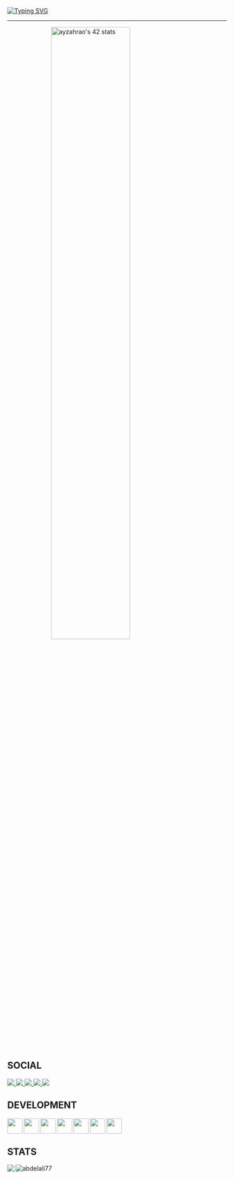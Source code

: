 [![Typing SVG](https://readme-typing-svg.demolab.com?font=Cinzel&size=28&duration=3500&pause=300&color=d00000&center=true&width=435&lines=YoU%WLcOm.In_MY😑GithUb)](https://git.io/typing-svg)

<hr/>

<p align="center">
<a href="https://github.com/oakoudad/badge42" align="left">
    <img src="https://badge.mediaplus.ma/greenbinary/ayzahrao" alt="ayzahrao's 42 stats" width=60% display=block"/>
</a>
</p>

## SOCIAL

<a href="mailto:zahraoui.ayyoub0@gmail.com">
    <img src="https://img.shields.io/badge/-Gmail-000?style=flat&logo=Gmail&logoColor=ea4335&labelColor=000"">
</a>
<a href="https://twitter.com/ayyoub_zahraoui">
    <img src="https://img.shields.io/badge/-X-000?style=flat&logo=X&logoColor=fff&labelColor=000"">
</a>
</a>
<a href="https://discord.com/users/900065905910894602">
    <img src="https://img.shields.io/badge/-discord-000?style=flat&logo=discord&logoColor=fff&labelColor=000"">
</a>
<a href="https://www.instagram.com/ayyoub_zahraoui/">
    <img src="https://img.shields.io/badge/-instagram-000?style=flat&logo=instagram&logoColor=fff&labelColor=000"">
</a>
<a href="https://www.linkedin.com/in/ayyoub-zahraoui-932471229/">
    <img src="https://img.shields.io/badge/-linkedin-000?style=flat&logo=linkedin&logoColor=fff&labelColor=000"">
</a>

## DEVELOPMENT
<a href="https://skillicons.dev">
    <img width="35" height="35" align="left" src="https://skillicons.dev/icons?i=python" /> <img width="35" height="35" align="left" src="https://skillicons.dev/icons?i=linux" /> <img width="35" height="35" align="left" src="https://skillicons.dev/icons?i=rust" /><img width="35" height="35" align="left" src="https://skillicons.dev/icons?i=c" />
    <img width="35" height="35" align="left" src="https://skillicons.dev/icons?i=bash" /> <img width="35" height="35" align="left" src="https://skillicons.dev/icons?i=vscode" /> <img width="35" height="35" src="https://skillicons.dev/icons?i=git" />
  </a>

## STATS
<img align="left" src="https://github-readme-stats.vercel.app/api/top-langs/?username=AYYOUBZAHRAOUI&layout=compact&langs_count=8&bg_color=000&icon_color=FFF&border_radius=10&hide_border=true&text_color=008000&hide_title=true" />
<img src="https://github-readme-stats.vercel.app/api?username=AYYOUBZAHRAOUI&show_icons=true&hide_title=true&title_color=FFF&bg_color=000&icon_color=FFF&text_color=008000&border_radius=10&hide_border=true" alt="abdelali77" />
